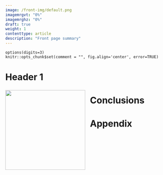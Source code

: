 ```yaml
---
image: /front-img/default.png
imagemrgvt: "0%"
imagemrghz: "0%"
draft: true
weight: 1
contenttype: article
description: "Front page summary"
---
```


```{r echo=FALSE}
options(digits=3)
knitr::opts_chunk$set(comment = "", fig.align='center', error=TRUE)
```

# Header 1

<img
  id='front-img' src='/front-img/default.png'
  style='float: left; margin: 5px 15px 5px 0;' width='250'
/>

# Conclusions

<!-- this is populated by JS in feedback.html partial -->
<div id='feedback-cont'></div>

# Appendix
